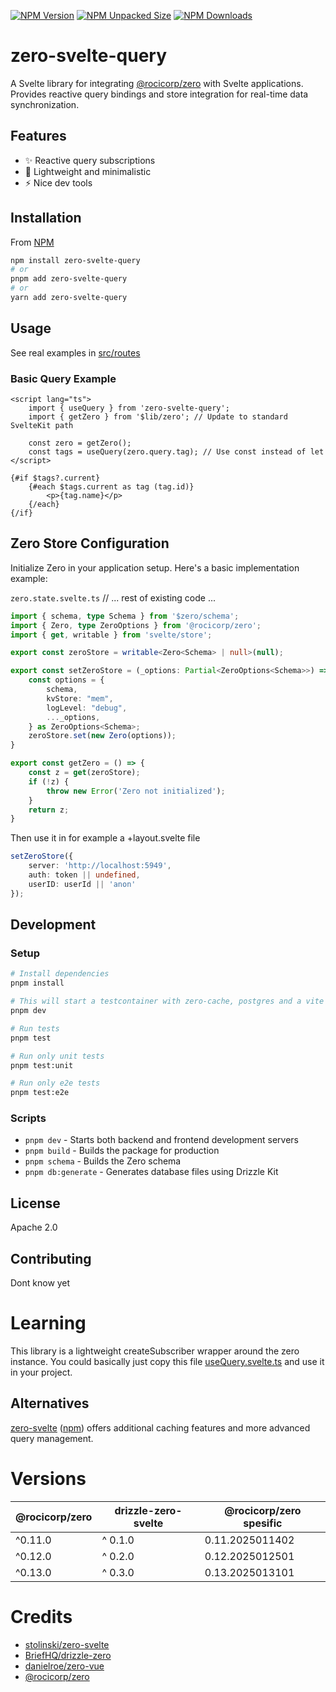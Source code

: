 
[![NPM Version](https://img.shields.io/npm/v/zero-svelte-query)](https://www.npmjs.com/package/zero-svelte-query)
[![NPM Unpacked Size](https://img.shields.io/npm/unpacked-size/zero-svelte-query)](https://www.npmjs.com/package/zero-svelte-query)
[![NPM Downloads](https://img.shields.io/npm/dt/zero-svelte-query)](https://www.npmjs.com/package/zero-svelte-query)

# zero-svelte-query

A Svelte library for integrating [@rocicorp/zero](https://github.com/rocicorp/zero) with Svelte applications. Provides reactive query bindings and store integration for real-time data synchronization.

## Features
- ✨ Reactive query subscriptions
- 🔄 Lightweight and minimalistic
- ⚡️ Nice dev tools


## Installation
From [NPM](https://www.npmjs.com/package/zero-svelte-query)
```bash
npm install zero-svelte-query
# or
pnpm add zero-svelte-query
# or
yarn add zero-svelte-query
```

## Usage
See real examples in [src/routes](https://github.com/RobertoSnap/zero-svelte-query/tree/main/src/routes)

### Basic Query Example
```svelte
<script lang="ts">
	import { useQuery } from 'zero-svelte-query';
	import { getZero } from '$lib/zero'; // Update to standard SvelteKit path

	const zero = getZero();
	const tags = useQuery(zero.query.tag); // Use const instead of let
</script>

{#if $tags?.current}
	{#each $tags.current as tag (tag.id)}
		<p>{tag.name}</p>
	{/each}
{/if}
```

## Zero Store Configuration
Initialize Zero in your application setup. Here's a basic implementation example:

`zero.state.svelte.ts`
// ... rest of existing code ...
```ts
import { schema, type Schema } from '$zero/schema';
import { Zero, type ZeroOptions } from '@rocicorp/zero';
import { get, writable } from 'svelte/store';

export const zeroStore = writable<Zero<Schema> | null>(null);

export const setZeroStore = (_options: Partial<ZeroOptions<Schema>>) => {
	const options = {
		schema,
		kvStore: "mem",
		logLevel: "debug",
		..._options,
	} as ZeroOptions<Schema>;
	zeroStore.set(new Zero(options));
}

export const getZero = () => {
	const z = get(zeroStore);
	if (!z) {
		throw new Error('Zero not initialized');
	}
	return z;
}
```
Then use it in for example a +layout.svelte file
```typescript
setZeroStore({
    server: 'http://localhost:5949',
    auth: token || undefined,
    userID: userId || 'anon'
});
```


## Development

### Setup

```bash
# Install dependencies
pnpm install

# This will start a testcontainer with zero-cache, postgres and a vite svelte-kit application.
pnpm dev

# Run tests
pnpm test

# Run only unit tests
pnpm test:unit

# Run only e2e tests
pnpm test:e2e
```

### Scripts
- `pnpm dev` - Starts both backend and frontend development servers
- `pnpm build` - Builds the package for production
- `pnpm schema` - Builds the Zero schema
- `pnpm db:generate` - Generates database files using Drizzle Kit

## License
Apache 2.0

## Contributing
Dont know yet

# Learning
This library is a lightweight createSubscriber wrapper around the zero instance. You could basically just copy this file [useQuery.svelte.ts](https://github.com/RobertoSnap/zero-svelte-query/blob/main/src/lib/useQuery.svelte.ts) and use it in your project.

## Alternatives
[zero-svelte](https://github.com/stolinski/zero-svelte) ([npm](https://www.npmjs.com/package/zero-svelte)) offers additional caching features and more advanced query management.

# Versions
| @rocicorp/zero | drizzle-zero-svelte | @rocicorp/zero spesific |
|----------------|---------------------|------|
| ^0.11.0 | ^ 0.1.0 | 0.11.2025011402 |
| ^0.12.0 | ^ 0.2.0 | 0.12.2025012501 |
| ^0.13.0 | ^ 0.3.0 | 0.13.2025013101 |
# Credits
- [stolinski/zero-svelte](https://github.com/stolinski/zero-svelte/blob/main/src/lib/query.svelte.ts)
- [BriefHQ/drizzle-zero](https://github.com/BriefHQ/drizzle-zero/tree/canary)
- [danielroe/zero-vue](https://github.com/danielroe/zero-vue/blob/main/src/query.ts)
- [@rocicorp/zero](https://github.com/rocicorp/zero)